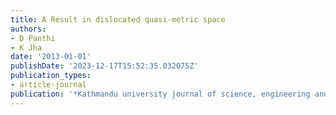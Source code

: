 ```yaml
---
title: A Result in dislocated quasi-metric space
authors:
- D Panthi
- K Jha
date: '2013-01-01'
publishDate: '2023-12-17T15:52:35.032075Z'
publication_types:
- article-journal
publication: '*Kathmandu university journal of science, engineering and technology*'
---
```

